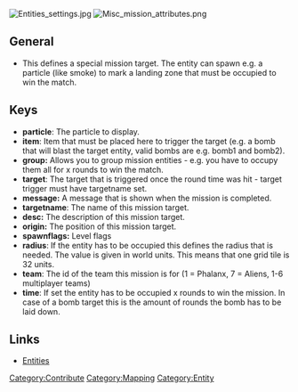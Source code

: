 ![](Entities_settings.jpg "Entities_settings.jpg")
![](Misc_mission_attributes.png "Misc_mission_attributes.png")

## General

- This defines a special mission target. The entity can spawn e.g. a
  particle (like smoke) to mark a landing zone that must be occupied to
  win the match.

## Keys

- **particle**: The particle to display.
- **item**: Item that must be placed here to trigger the target (e.g. a
  bomb that will blast the target entity, valid bombs are e.g. bomb1 and
  bomb2).
- **group:** Allows you to group mission entities - e.g. you have to
  occupy them all for x rounds to win the match.
- **target**: The target that is triggered once the round time was hit -
  target trigger must have targetname set.
- **message:** A message that is shown when the mission is completed.
- **targetname**: The name of this mission target.
- **desc:** The description of this mission target.
- **origin:** The position of this mission target.
- **spawnflags:** Level flags
- **radius**: If the entity has to be occupied this defines the radius
  that is needed. The value is given in world units. This means that one
  grid tile is 32 units.
- **team**: The id of the team this mission is for (1 = Phalanx, 7 =
  Aliens, 1-6 multiplayer teams)
- **time**: If set the entity has to be occupied x rounds to win the
  mission. In case of a bomb target this is the amount of rounds the
  bomb has to be laid down.

## Links

- [Entities](Mapping/Entities "wikilink")

[Category:Contribute](Category:Contribute "wikilink")
[Category:Mapping](Category:Mapping "wikilink")
[Category:Entity](Category:Entity "wikilink")